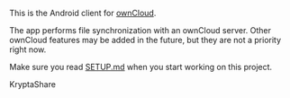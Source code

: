This is the Android client for [ownCloud][0].

The app performs file synchronization with an ownCloud server. Other ownCloud features may be added in the future, but they are not a priority right now.

Make sure you read [SETUP.md][1] when you start working on this project.

[0]: https://github.com/owncloud/core
[1]: https://github.com/owncloud/android/blob/master/SETUP.md



KryptaShare